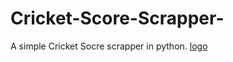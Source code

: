 # Cricket-Score-Scrapper-
A simple Cricket Socre scrapper in python.
[logo]

[logo]: https://github.com/ramanic/Cricket-Score-Scrapper/blob/master/screenshot.png
